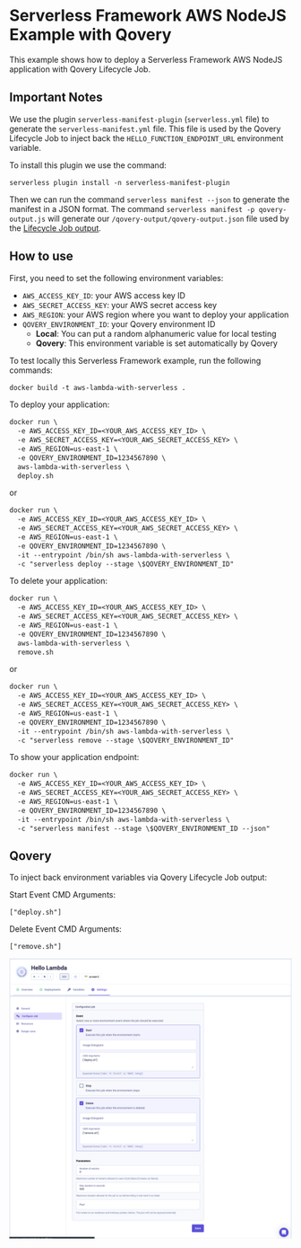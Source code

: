 # Serverless Framework AWS NodeJS Example with Qovery

This example shows how to deploy a Serverless Framework AWS NodeJS application with Qovery Lifecycle Job.

## Important Notes

We use the plugin `serverless-manifest-plugin` (`serverless.yml` file) to generate the `serverless-manifest.yml` file. This file is used by the Qovery Lifecycle Job to inject back the `HELLO_FUNCTION_ENDPOINT_URL` environment variable. 

To install this plugin we use the command:

```shell
serverless plugin install -n serverless-manifest-plugin
```

Then we can run the command `serverless manifest --json` to generate the manifest in a JSON format. The command `serverless manifest -p qovery-output.js` will generate our `/qovery-output/qovery-output.json` file used by the [Lifecycle Job output](https://hub.qovery.com/docs/using-qovery/configuration/lifecycle-job/#job-output).

## How to use

First, you need to set the following environment variables:
- `AWS_ACCESS_KEY_ID`: your AWS access key ID
- `AWS_SECRET_ACCESS_KEY`: your AWS secret access key
- `AWS_REGION`: your AWS region where you want to deploy your application
- `QOVERY_ENVIRONMENT_ID`: your Qovery environment ID
  - **Local**: You can put a random alphanumeric value for local testing
  - **Qovery**: This environment variable is set automatically by Qovery


To test locally this Serverless Framework example, run the following commands:

```shell
docker build -t aws-lambda-with-serverless .
```

To deploy your application:

```shell
docker run \
  -e AWS_ACCESS_KEY_ID=<YOUR_AWS_ACCESS_KEY_ID> \
  -e AWS_SECRET_ACCESS_KEY=<YOUR_AWS_SECRET_ACCESS_KEY> \
  -e AWS_REGION=us-east-1 \
  -e QOVERY_ENVIRONMENT_ID=1234567890 \
  aws-lambda-with-serverless \
  deploy.sh
```

or

```shell
docker run \
  -e AWS_ACCESS_KEY_ID=<YOUR_AWS_ACCESS_KEY_ID> \
  -e AWS_SECRET_ACCESS_KEY=<YOUR_AWS_SECRET_ACCESS_KEY> \
  -e AWS_REGION=us-east-1 \
  -e QOVERY_ENVIRONMENT_ID=1234567890 \
  -it --entrypoint /bin/sh aws-lambda-with-serverless \
  -c "serverless deploy --stage \$QOVERY_ENVIRONMENT_ID"
```

To delete your application:

```shell
docker run \
  -e AWS_ACCESS_KEY_ID=<YOUR_AWS_ACCESS_KEY_ID> \
  -e AWS_SECRET_ACCESS_KEY=<YOUR_AWS_SECRET_ACCESS_KEY> \
  -e AWS_REGION=us-east-1 \
  -e QOVERY_ENVIRONMENT_ID=1234567890 \
  aws-lambda-with-serverless \
  remove.sh
```

or

```shell
docker run \
  -e AWS_ACCESS_KEY_ID=<YOUR_AWS_ACCESS_KEY_ID> \
  -e AWS_SECRET_ACCESS_KEY=<YOUR_AWS_SECRET_ACCESS_KEY> \
  -e AWS_REGION=us-east-1 \
  -e QOVERY_ENVIRONMENT_ID=1234567890 \
  -it --entrypoint /bin/sh aws-lambda-with-serverless \
  -c "serverless remove --stage \$QOVERY_ENVIRONMENT_ID"
```

To show your application endpoint:

```shell
docker run \
  -e AWS_ACCESS_KEY_ID=<YOUR_AWS_ACCESS_KEY_ID> \
  -e AWS_SECRET_ACCESS_KEY=<YOUR_AWS_SECRET_ACCESS_KEY> \
  -e AWS_REGION=us-east-1 \
  -e QOVERY_ENVIRONMENT_ID=1234567890 \
  -it --entrypoint /bin/sh aws-lambda-with-serverless \
  -c "serverless manifest --stage \$QOVERY_ENVIRONMENT_ID --json"
```

## Qovery

To inject back environment variables via Qovery Lifecycle Job output:

Start Event CMD Arguments: 
```shell
["deploy.sh"]
```

Delete Event CMD Arguments:
```shell
["remove.sh"]
```

![](assets/1.png)
